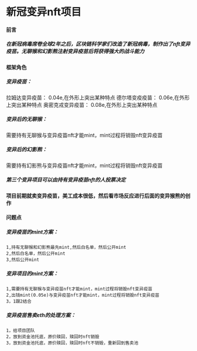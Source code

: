 # 新冠变异nft项目

#### 前言
##### 在新冠病毒席卷全球2年之后，区块链科学家们改造了新冠病毒，制作出了nft变异疫苗。无聊猴和幻影熊注射变异疫苗后将获得强大的战斗能力


#### 框架角色

##### 变异疫苗：
  拉姆达变异疫苗： 0.04e,在外形上突出某种特点
  德尔塔变疫疫苗：  0.06e,在外形上突出某种特点
  奥密克戎变异疫苗：  0.08e,在外形上突出某种特点


##### 变异后的无聊猴：
  需要持有无聊猴与变异疫苗nft才能mint，mint过程将销毁nft变异疫苗

##### 变异后的幻影熊：
  需要持有幻影熊与变异疫苗nft才能mint，mint过程将销毁nft变异疫苗

##### 第三个变异项目可以由持有变异疫苗nft的人投票决定


#### 项目前期就卖变异疫苗，美工成本很低，然后看市场反应进行后面的变异猴熊的创作

#### 问题点

##### 变异疫苗的mint方案：
    1,持有无聊猴和幻影熊最先mint,然后白名单，然后公开mint
    2,然后白名单，然后公开mint
    3,然后公开mint
##### 变异项目的mint方案：
    1,需要持有无聊猴与变异疫苗nft才能mint，mint过程将销毁nft变异疫苗
    2,出钱mint(0.05e)与变异疫苗nft才能mint，mint过程将销毁nft变异疫苗
    3，1跟2结合
##### 变异疫苗售卖eth的处理方案：
    1，给项目团队
    2，放到资金池托底，原价赎回，赎回时nft销毁
    3，放到资金池托底，原价赎回，赎回时nft不销毁，重新回到售卖池

